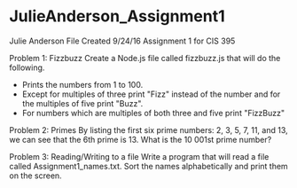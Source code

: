 # JulieAnderson_Assignment1

Julie Anderson
File Created 9/24/16
Assignment 1 for CIS 395

Problem 1: Fizzbuzz
Create a Node.js file called fizzbuzz.js that will do the following.
* Prints the numbers from 1 to 100.
* Except for multiples of three print "Fizz" instead of the number and for the multiples of five
  print "Buzz".
* For numbers which are multiples of both three and five print "FizzBuzz"

Problem 2: Primes
By listing the first six prime numbers: 2, 3, 5, 7, 11, and 13, we can see that the 6th prime is 13. What is the 10 001st prime number?

Problem 3: Reading/Writing to a file
Write a program that will read a file called Assignment1_names.txt. Sort the names alphabetically and print them on the screen.
